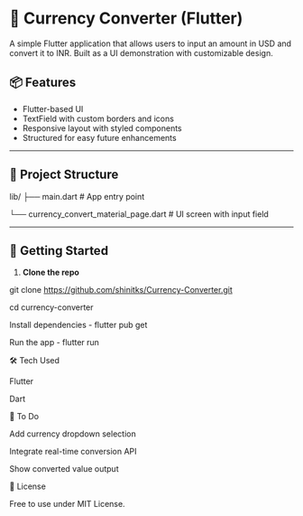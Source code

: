 # 💱 Currency Converter (Flutter)

 A simple Flutter application that allows users to input an amount in USD and convert it to INR. Built as a UI demonstration with customizable design.

## 📦 Features

- Flutter-based UI
- TextField with custom borders and icons
- Responsive layout with styled components
- Structured for easy future enhancements

---

## 📁 Project Structure

lib/
├── main.dart # App entry point

  └── currency_convert_material_page.dart # UI screen with input field

---

## 🚀 Getting Started

1. **Clone the repo**  

git clone https://github.com/shinitks/Currency-Converter.git

cd currency-converter

Install dependencies - flutter pub get

Run the app - flutter run

🛠️ Tech Used

Flutter

Dart

📌 To Do

Add currency dropdown selection

Integrate real-time conversion API

Show converted value output

📝 License

Free to use under MIT License.










